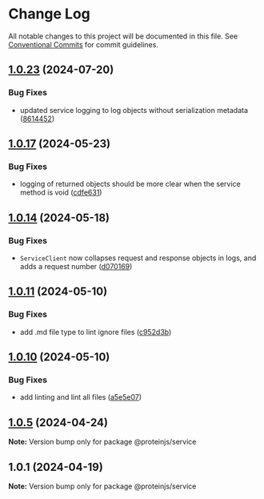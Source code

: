 # Change Log

All notable changes to this project will be documented in this file.
See [Conventional Commits](https://conventionalcommits.org) for commit guidelines.

## [1.0.23](https://github.com/proteinjs/service/compare/@proteinjs/service@1.0.22...@proteinjs/service@1.0.23) (2024-07-20)


### Bug Fixes

* updated service logging to log objects without serialization metadata ([8614452](https://github.com/proteinjs/service/commit/86144527b48c35ed95fe6e337f29b027195399ee))





## [1.0.17](https://github.com/proteinjs/service/compare/@proteinjs/service@1.0.16...@proteinjs/service@1.0.17) (2024-05-23)


### Bug Fixes

* logging of returned objects should be more clear when the service method is void ([cdfe631](https://github.com/proteinjs/service/commit/cdfe631a2859a1ccd2de210232a4b3b58c86e094))





## [1.0.14](https://github.com/proteinjs/service/compare/@proteinjs/service@1.0.13...@proteinjs/service@1.0.14) (2024-05-18)


### Bug Fixes

* `ServiceClient` now collapses request and response objects in logs, and adds a request number ([d070169](https://github.com/proteinjs/service/commit/d0701698683826bd01ba767dee9986be9fe53cc5))





## [1.0.11](https://github.com/proteinjs/service/compare/@proteinjs/service@1.0.10...@proteinjs/service@1.0.11) (2024-05-10)


### Bug Fixes

* add .md file type to lint ignore files ([c952d3b](https://github.com/proteinjs/service/commit/c952d3bb42a8ad5795d02ca92bc9b470a5f7bedd))





## [1.0.10](https://github.com/proteinjs/service/compare/@proteinjs/service@1.0.9...@proteinjs/service@1.0.10) (2024-05-10)


### Bug Fixes

* add linting and lint all files ([a5e5e07](https://github.com/proteinjs/service/commit/a5e5e07806eeb958fcbe65f1ae2f33be97aae792))





## [1.0.5](https://github.com/proteinjs/service/compare/@proteinjs/service@1.0.4...@proteinjs/service@1.0.5) (2024-04-24)

**Note:** Version bump only for package @proteinjs/service

## 1.0.1 (2024-04-19)

**Note:** Version bump only for package @proteinjs/service
